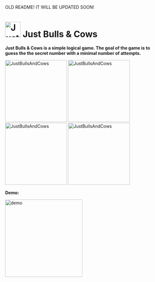 OLD README! IT WILL BE UPDATED SOON!

<h1><img src="images/JustBullsAndCows_icon.png" alt="JustBullsAndCows" width="50"/> Just Bulls & Cow‪s‬</h1>

**Just Bulls & Cows is a simple logical game. The goal of the game is to guess the the secret number with a minimal number of attempts.**
<p float="left">
  <img src="images/JustBullsAndCows_1.jpg" alt="JustBullsAndCows" width="200"/>
  <img src="images/JustBullsAndCows_2.jpg" alt="JustBullsAndCows" width="200"/>
  <img src="images/JustBullsAndCows_3.jpg" alt="JustBullsAndCows" width="200"/>
  <img src="images/JustBullsAndCows_4.jpg" alt="JustBullsAndCows" width="200"/>
</p>

**Demo:**

<img src="images/demo.gif" alt="demo" width="250"/>
